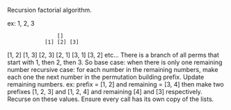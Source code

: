 Recursion factorial algorithm.

ex: 1, 2, 3

                    []
                [1] [2] [3]
[1, 2] [1, 3]  [2, 3] [2, 1]  [3, 1] [3, 2]
etc...
There is a branch of all perms that start with 1, then 2, then 3. 
So base case: when there is only one remaining number
recursive case: for each number in the remaining numbers, make each one the next number in the permutation building prefix. Update remaining numbers.
ex: prefix = [1, 2] and remaining = [3, 4]
then make two prefixes [1, 2, 3] and [1, 2, 4] and remaining [4] and [3] respectively.
Recurse on these values. Ensure every call has its own copy of the lists.